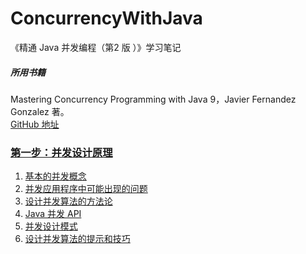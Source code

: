 # ConcurrencyWithJava
《精通 Java 并发编程（第2 版 ）》学习笔记  
##### 所用书籍
Mastering Concurrency Programming with Java 9，Javier Fernandez Gonzalez 著。  
[GitHub 地址](https://github.com/PacktPublishing/Mastering-Concurrency-Programming-with-Java-9-Second-Edition)


### [第一步：并发设计原理](src/main/java/com/app/jueee/concurrency/chapter01)
1.	[基本的并发概念](src/main/java/com/app/jueee/concurrency/chapter01/C1基本的并发概念.md)
2.	[并发应用程序中可能出现的问题](src/main/java/com/app/jueee/concurrency/chapter01/C2并发应用程序中可能出现的问题.md)
3.	[设计并发算法的方法论](src/main/java/com/app/jueee/concurrency/chapter01/C3设计并发算法的方法论.md)
4.	[Java 并发 API](src/main/java/com/app/jueee/concurrency/chapter01/C4Java%20并发%20API.md)
5.	[并发设计模式](src/main/java/com/app/jueee/concurrency/chapter01/C5并发设计模式.md)
6.	[设计并发算法的提示和技巧](src/main/java/com/app/jueee/concurrency/chapter01/C6设计并发算法的提示和技巧.md)